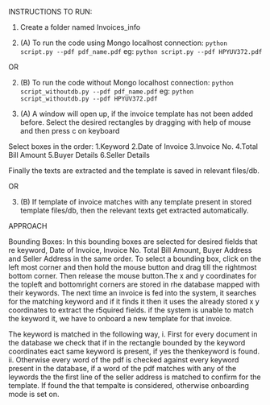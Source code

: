 INSTRUCTIONS TO RUN:

1) Create a folder named Invoices_info

2) (A)
To run the code using Mongo localhost connection:
`python script.py --pdf pdf_name.pdf`
eg: `python script.py --pdf HPYUV372.pdf`

OR
 
2) (B) 
To run the code without Mongo localhost connection:
`python script_withoutdb.py --pdf pdf_name.pdf`
eg: `python script_withoutdb.py --pdf HPYUV372.pdf`

3) (A)
A window will open up, if the invoice template has not been added before. Select the desired rectangles by dragging with help of mouse and then press c on keyboard

Select boxes in the order:
1.Keyword
2.Date of Invoice
3.Invoice No.
4.Total Bill Amount
5.Buyer Details
6.Seller Details   

Finally the texts are extracted and the template is saved in relevant files/db.

OR 

3) (B)
If template of invoice matches with any template present in stored template files/db, then the relevant texts get extracted automatically.







APPROACH

Bounding Boxes: In this bounding boxes are selected for desired fields that re keyword, Date of Invoice, Invoice No. Total Bill Amount, Buyer Address and Seller Address in the same order. To select a bounding box, click on the left most corner and then hold the mouse button and drag till the rightmost bottom corner. Then release the mouse button.The x and y coordinates for the topleft and bottomright corners are stored in rhe database mapped with their keywords. The next time an invoice is fed into the system, it searches for the matching keyword and if it finds it then it uses the already stored x y coordinates to extract the r5quired fields. if the system is unable to match the keyword it, we have to onboard a new template for that invoice.

The keyword is matched in the following way, i. First for every document in the database we check that if in the rectangle bounded by the keyword coordinates eact same keyword is present, if yes the thenkeyword is found. ii. Otherwise every word of the pdf is checked against every keyword present in the database, if a word of the pdf matches with any of the leywords the the first line of the seller address is matched to confirm for the template. If found the that tempalte is considered, otherwise onboarding mode is set on.

